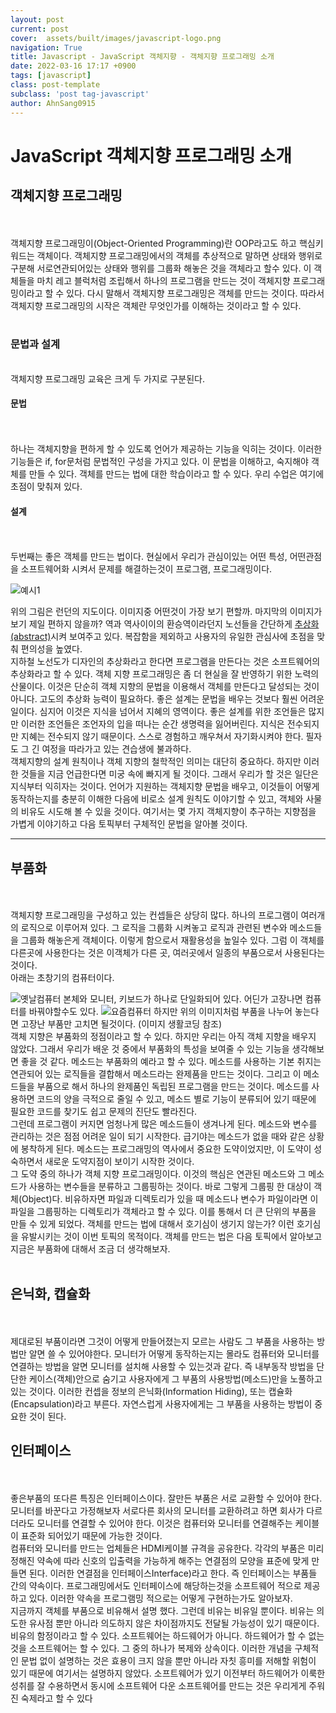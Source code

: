 ```yaml
---
layout: post
current: post
cover:  assets/built/images/javascript-logo.png
navigation: True
title: Javascript - JavaScript 객체지향 - 객체지향 프로그래밍 소개
date: 2022-03-16 17:17 +0900
tags: [javascript]
class: post-template
subclass: 'post tag-javascript'
author: AhnSang0915
---
```


# JavaScript 객체지향 프로그래밍 소개

## 객체지향 프로그래밍
<br>
<br>
객체지향 프로그래밍이(Object-Oriented Programming)란 OOP라고도 하고 핵심키워드는 객체이다. 객체지향 프로그래밍에서의 객체를 추상적으로 말하면 상태와 행위로 구분해 서로연관되어있는 상태와 행위를 그룹화 해놓은 것을 객체라고 할수 있다. 이 객체들을 마치 레고 블럭처럼 조립해서 하나의 프로그램을 만드는 것이 객체지향 프로그래밍이라고 할 수 있다. 다시 말해서 객체지향 프로그래밍은 객체를 만드는 것이다. 따라서 객체지향 프로그래밍의 시작은 객체란 무엇인가를 이해하는 것이라고 할 수 있다. 
<br>
<br>

### 문법과 설계

<br>
객체지향 프로그래밍 교육은 크게 두 가지로 구분된다.
<br>

#### 문법
<br>
<br>
하나는 객체지향을 편하게 할 수 있도록 언어가 제공하는 기능을 익히는 것이다. 이러한 기능들은 if, for문처럼 문법적인 구성을 가지고 있다. 이 문법을 이해하고, 숙지해야 객체를 만들 수 있다. 객체를 만드는 법에 대한 학습이라고 할 수 있다. 우리 수업은 여기에 초점이 맞춰져 있다.

#### 설계
<br>
<br>
두번째는 좋은 객체를 만드는 법이다. 현실에서 우리가 관심이있는 어떤 특성, 어떤관점을 소프트웨어화 시켜서 문제를 해결하는것이 프로그램, 프로그래밍이다. 

![예시1](https://s3.ap-northeast-2.amazonaws.com/opentutorials-user-file/module/516/1854.gif)

위의 그림은 런던의 지도이다. 이미지중 어떤것이 가장 보기 편할까. 마지막의 이미지가 보기 제일 편하지 않을까? 역과 역사이이의 환승역이라던지 노선들을 간단하게 <u>추상화(abstract)</u>시켜 보여주고 있다. 복잡함을 제외하고 사용자의 유일한 관심사에 초점을 맞춰 편의성을 높였다. 
<br>
지하철 노선도가 디자인의 추상화라고 한다면 프로그램을 만든다는 것은 소프트웨어의 추상화라고 할 수 있다. 객체 지향 프로그래밍은 좀 더 현실을 잘 반영하기 위한 노력의 산물이다. 이것은 단순히 객체 지향의 문법을 이용해서 객체를 만든다고 달성되는 것이 아니다. 고도의 추상화 능력이 필요하다. 좋은 설계는 문법을 배우는 것보다 훨씬 어려운 일이다. 심지어 이것은 지식을 넘어서 지혜의 영역이다. 좋은 설계를 위한 조언들은 많지만 이러한 조언들은 조언자의 입을 떠나는 순간 생명력을 잃어버린다. 지식은 전수되지만 지혜는 전수되지 않기 때문이다. 스스로 경험하고 깨우쳐서 자기화시켜야 한다. 필자도 그 긴 여정을 따라가고 있는 견습생에 불과하다.
<br>
객체지향의 설계 원칙이나 객체 지향의 철학적인 의미는 대단히 중요하다. 하지만 이러한 것들을 지금 언급한다면 미궁 속에 빠지게 될 것이다. 그래서 우리가 할 것은 일단은 지식부터 익히자는 것이다. 언어가 지원하는 객체지향 문법을 배우고, 이것들이 어떻게 동작하는지를 충분히 이해한 다음에 비로소 설계 원칙도 이야기할 수 있고, 객체와 사물의 비유도 시도해 볼 수 있을 것이다. 여기서는 몇 가지 객체지향이 추구하는 지향점을 가볍게 이야기하고 다음 토픽부터 구체적인 문법을 알아볼 것이다.

---

## 부품화
<br>
<br>
객체지향 프로그래밍을 구성하고 있는 컨셉들은 상당히 많다. 하나의 프로그램이 여러개의 로직으로 이루어져 있다. 그 로직을 그룹화 시켜놓고 로직과 관련된 변수와 메소드들을 그룹화 해놓은게 객체이다. 이렇게 함으로서 재활용성을 높일수 있다. 그럼 이 객체를 다른곳에 사용한다는 것은 이객체가 다른 곳, 여러곳에서 일종의 부품으로서 사용된다는 것이다.
<br>
아래는 초창기의 컴퓨터이다.

![옛날컴퓨터](https://s3.ap-northeast-2.amazonaws.com/opentutorials-user-file/module/516/1857.gif)
본체와 모니터, 키보드가 하나로 단일화되어 있다. 어딘가 고장나면 컴퓨터를 바꿔야할수도 있다.
![요즘컴퓨터](https://s3.ap-northeast-2.amazonaws.com/opentutorials-user-file/module/516/1856.gif)
하지만 위의 이미지처럼 부품을 나누어 놓는다면 고장난 부품만 고치면 될것이다. (이미지 생활코딩 참조)
<br>
객체 지향은 부품화의 정점이라고 할 수 있다. 하지만 우리는 아직 객체 지향을 배우지 않았다. 그래서 우리가 배운 것 중에서 부품화의 특성을 보여줄 수 있는 기능을 생각해보면 좋을 것 같다. 메소드는 부품화의 예라고 할 수 있다. 메소드를 사용하는 기본 취지는 연관되어 있는 로직들을 결합해서 메소드라는 완제품을 만드는 것이다. 그리고 이 메소드들을 부품으로 해서 하나의 완제품인 독립된 프로그램을 만드는 것이다. 메소드를 사용하면 코드의 양을 극적으로 줄일 수 있고, 메소드 별로 기능이 분류되어 있기 때문에 필요한 코드를 찾기도 쉽고 문제의 진단도 빨라진다.
<br>
그런데 프로그램이 커지면 엄청나게 많은 메소드들이 생겨나게 된다. 메소드와 변수를 관리하는 것은 점점 어려운 일이 되기 시작한다. 급기야는 메소드가 없을 때와 같은 상황에 봉착하게 된다. 메소드는 프로그래밍의 역사에서 중요한 도약이었지만, 이 도약이 성숙하면서 새로운 도약지점이 보이기 시작한 것이다.
<br>
그 도약 중의 하나가 객체 지향 프로그래밍이다. 이것의 핵심은 연관된 메소드와 그 메소드가 사용하는 변수들을 분류하고 그룹핑하는 것이다. 바로 그렇게 그룹핑 한 대상이 객체(Object)다. 비유하자면 파일과 디렉토리가 있을 때 메소드나 변수가 파일이라면 이 파일을 그룹핑하는 디렉토리가 객체라고 할 수 있다. 이를 통해서 더 큰 단위의 부품을 만들 수 있게 되었다. 객체를 만드는 법에 대해서 호기심이 생기지 않는가? 이런 호기심을 유발시키는 것이 이번 토픽의 목적이다. 객체를 만드는 법은 다음 토픽에서 알아보고 지금은 부품화에 대해서 조금 더 생각해보자.
<br>
<br>

## 은닉화, 캡슐화
<br>
<br>
제대로된 부품이라면 그것이 어떻게 만들어졌는지 모르는 사람도 그 부품을 사용하는 방법만 알면 쓸 수 있어야한다. 모니터가 어떻게 동작하는지는 몰라도 컴퓨터와 모니터를 연결하는 방법을 알면 모니터를 설치해 사용할 수 있는것과 같다. 즉 내부동작 방법을 단단한 케이스(객체)안으로 숨기고 사용자에게 그 부품의 사용방법(메소드)만을 노풀하고 있는 것이다. 이러한 컨셉을 정보의 은닉화(Information Hiding), 또는 캡슐화(Encapsulation)라고 부른다. 자연스럽게 사용자에게는 그 부품을 사용하는 방법이 중요한 것이 된다.  

## 인터페이스
<br>
<br>
좋은부품의 또다른 특징은 인터페이스이다. 잘만든 부품은 서로 교환할 수 있어야 한다. 모니터를 바꾼다고 가정해보자 서로다른 회사의 모니터를 교환하려고 하면 회사가 다르더라도 모니터를 연결할 수 있어야 한다. 이것은 컴퓨터와 모니터를 연결해주는 케이블이 표준화 되어있기 때문에 가능한 것이다.
<br>
컴퓨터와 모니터를 만드는 업체들은 HDMI케이블 규격을 공유한다. 각각의 부품은 미리 정해진 약속에 따라 신호의 입출력을 가능하게 해주는 연결점의 모양을 표준에 맞게 만들면 된다. 이러한 연결점을 인터페이스Interface)라고 한다. 즉 인터페이스는 부품들 간의 약속이다. 프로그래밍에서도 인터페이스에 해당하는것을 소프트웨어 적으로 제공하고 있다.  이러한 약속을 프로그램밍 적으로는 어떻게 구현하는가도 알아보자.
<br>
지금까지 객체를 부품으로 비유해서 설명 했다. 그런데 비유는 비유일 뿐이다. 비유는 의도한 유사점 뿐만 아니라 의도하지 않은 차이점까지도 전달될 가능성이 있기 때문이다. 비유의 함정이라고 할 수 있다. 소프트웨어는 하드웨어가 아니다. 하드웨어가 할 수 없는 것을 소프트웨어는 할 수 있다. 그 중의 하나가 복제와 상속이다. 이러한 개념을 구체적인 문법 없이 설명하는 것은 효용이 크지 않을 뿐만 아니라 자칫 흥미를 저해할 위험이 있기 때문에 여기서는 설명하지 않았다. 소프트웨어가 있기 이전부터 하드웨어가 이룩한 성취를 잘 수용하면서 동시에 소프트웨어 다운 소프트웨어를 만드는 것은 우리게게 주워진 숙제라고 할 수 있다
